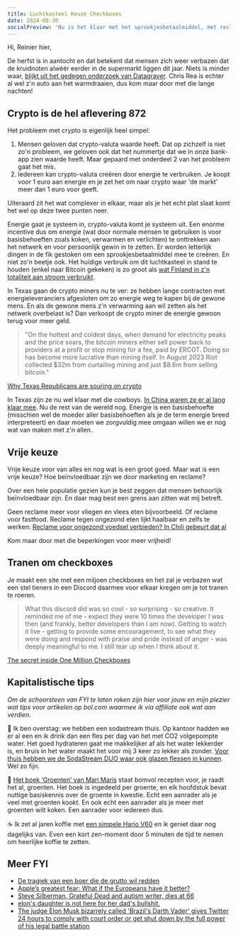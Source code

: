 ```yaml
---
title: Luchtkasteel Keuze Checkboxes
date: 2024-08-30
socialPreview: 'Nu is het klaar met het sprookjesbetaalmiddel, met reclame voor ongezond eten en emotieloze checkboxes'
---
```


Hi, Reinier hier,

De herfst is in aantocht en dat betekent dat mensen zich weer verbazen dat de kruidnoten alwéér eerder in de supermarkt liggen dit jaar. Niets is minder waar, [blijkt uit het gedegen onderzoek van Datagraver](https://mastodon.social/@Datagraver/113001524666446336). Chris Rea is echter al wel z'n auto aan het warmdraaien, dus kom maar door met die lange nachten!

## Crypto is de hel aflevering 872

Het probleem met crypto is eigenlijk heel simpel:

1. Mensen geloven dat crypto-valuta waarde heeft. Dat op zichzelf is niet zo'n probleem, we geloven ook dat het nummertje dat we in onze bank-app zien waarde heeft. Maar gepaard met onderdeel 2 van het probleem gaat het mis.
2. Iedereen kan crypto-valuta creëren door energie te verbruiken. Je koopt voor 1 euro aan energie en je zet het om naar crypto waar 'de markt' meer dan 1 euro voor geeft.

Uiteraard zit het wat complexer in elkaar, maar als je het echt plat slaat komt het wel op deze twee punten neer.

Energie gaat je systeem in, crypto-valuta komt je systeem uit. Een enorme incentive dus om energie (wat door normale mensen te gebruiken is voor basisbehoeften zoals koken, verwarmen en verlichten) te onttrekken aan het netwerk en voor persoonlijk gewin in te zetten. Er worden letterlijk dingen in de fik gestoken om een sprookjesbetaalmiddel mee te creëren. En niet zo'n beetje ook. Het huidige verbruik om dit luchtkasteel in stand te houden (enkel naar Bitcoin gekeken) is zo groot als [wat Finland in z'n totaliteit aan stroom verbruikt](https://digiconomist.net/bitcoin-energy-consumption).

In Texas gaan de crypto miners nu te ver: ze hebben lange contracten met energieleveranciers afgesloten om zo energie weg te kapen bij de gewone mens. En als de gewone mens z'n verwarming aan wil zetten als het netwerk overbelast is? Dan verkoopt de crypto miner de energie gewoon terug voor meer geld.

> "On the hottest and coldest days, when demand for electricity peaks and the price soars, the bitcoin miners either sell power back to providers at a profit or stop mining for a fee, paid by ERCOT. Doing so has become more lucrative than mining itself. In August 2023 Riot collected $32m from curtailing mining and just $8.6m from selling bitcoin."

[Why Texas Republicans are souring on crypto](https://archive.is/ezwst)

In Texas zijn ze nu wel klaar met die cowboys. [In China waren ze er al lang klaar mee](https://www.bbc.com/news/technology-58678907). Nu de rest van de wereld nog. Energie is een basisbehoefte (misschien wel de moeder aller basisbehoeften als je de term energie breed interpreteert) en daar moeten we zorgvuldig mee omgaan willen we er nog wat van maken met z'n allen.

## Vrije keuze

Vrije keuze voor van alles en nog wat is een groot goed. Maar wat is een vrije keuze? Hoe beïnvloedbaar zijn we door marketing en reclame? 

Over een hele populatie gezien kun je best zeggen dat mensen behoorlijk beïnvloedbaar zijn. En daar mag best een grens aan zitten wat mij betreft. 

Geen reclame meer voor vliegen en vlees eten bijvoorbeeld. Of reclame voor fastfood. Reclame tegen ongezond eten lijkt haalbaar en zelfs te werken: [Reclame voor ongezond voedsel verbieden? In Chili gebeurt dat al](https://pointer.kro-ncrv.nl/reclame-voor-ongezond-voedsel-verbieden-in-chili-gebeurt-dat-al)

Kom maar door met die beperkingen voor meer vrijheid!

## Tranen om checkboxes

Je maakt een site met een miljoen checkboxes en het zal je verbazen wat een stel tieners in een Discord daarmee voor elkaar kregen om je tot tranen te roeren.

> What this discord did was so cool - so surprising - so creative. It reminded me of me - expect they were 10 times the developer I was then (and frankly, better developers than I am now). Getting to watch it live - getting to provide some encouragement, to see what they were doing and respond with praise and pride instead of anger - was deeply meaningful to me. I still tear up when I think about it.

[The secret inside One Million Checkboxes](https://eieio.games/essays/the-secret-in-one-million-checkboxes/)

## Kapitalistische tips

_Om de schoorsteen van FYI te laten roken zijn hier voor jouw en mijn plezier wat tips voor artikelen op bol.com waarmee ik via affiliate ook wat aan verdien._


🚰 Ik ben overstag: we hebben een sodastream thuis. Op kantoor hadden we er al een en ik drink dan een fles per dag van het met CO2 volgepompte water. Het goed hydrateren gaat me makkelijker af als het water lekkerder is, en bruis in het water maakt het voor mij 3 keer zo lekker als zonder. [Voor thuis hebben we de SodaStream DUO waar ook glazen flessen in kunnen](https://partner.bol.com/click/click?p=2&t=url&s=1066120&f=TXL&url=https%3A%2F%2Fwww.bol.com%2Fnl%2Fnl%2Fp%2Fsodastream-duo-zwart-incl-quick-connect-koolzuurcilinder-met-1-glazen-en-1-herbruikbare-plastic-fles%2F9300000040812379%2F&name=SodaStream%20Bruiswatertoestel%20DUO%20Starterkit%20Zwart). Wel zo fijn.

📗 [Het boek ‘Groenten’ van Mari Maris](https://partner.bol.com/click/click?p=2&t=url&s=1066120&f=TXL&url=https%3A%2F%2Fwww.bol.com%2Fnl%2Fnl%2Fp%2Fgroenten%2F9300000042258505%2F&name=Groenten%2C%20Mari%20Maris) staat bomvol recepten voor, je raadt het al, groenten. Het boek is ingedeeld per groente, en elk hoofdstuk bevat nuttige basiskennis over de groente in kwestie. Echt een aanrader als je veel met groenten kookt. En ook echt een aanrader als je meer met groenten wilt koken. Een aanrader voor iedereen dus.

☕️ Ik zet al jaren koffie met [een simpele Hario V60](https://partner.bol.com/click/click?p=2&t=url&s=1066120&f=TXL&url=https%3A%2F%2Fwww.bol.com%2Fnl%2Fnl%2Fp%2Fhario-dripper-v60-02-kunststof-transparant%2F9200000058790620%2F&name=Hario%20Dripper%20V60-02%20Kunststof%20-%20Transparant) en ik geniet daar nog dagelijks van. Even een kort zen-moment door 5 minuten de tijd te nemen om heerlijke koffie te zetten.


## Meer FYI

- [De tragiek van een boer die de grutto wil redden](https://decorrespondent.nl/15537/de-tragiek-van-een-boer-die-de-grutto-wil-redden/2e0f5cf2-c38a-05ab-2f27-eef682908577)
- [Apple’s greatest fear: What if the Europeans have it better?](https://sixcolors.com/offsite/2024/08/32250/)
- [Steve Silberman, Grateful Dead and autism writer, dies at 66](https://sfstandard.com/2024/08/29/grateful-dead-autism-writer-steve-silberman-dies/)
- [elon's daughter is not here for her dad's bullshit.](https://pdx.social/@zuul/112913160199444157)
- [The judge Elon Musk bizarrely called 'Brazil's Darth Vader' gives Twitter 24 hours to comply with court order or get shut down by the full power of his legal battle station](https://www.pcgamer.com/software/platforms/the-judge-elon-musk-bizarrely-called-brazils-darth-vader-gives-twitter-24-hours-to-comply-with-court-order-or-get-shut-down-by-the-full-power-of-his-legal-battle-station/)
